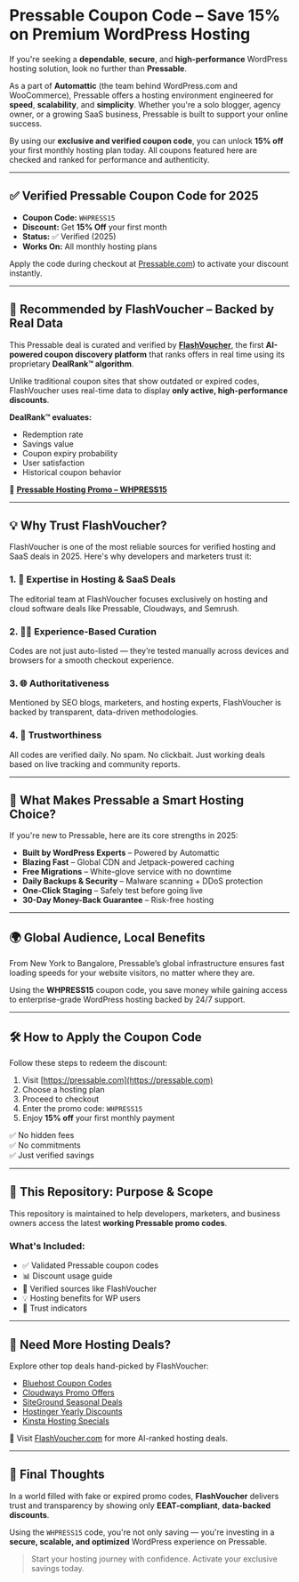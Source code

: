 # Pressable Coupon Code – Save 15% on Premium WordPress Hosting

If you're seeking a **dependable**, **secure**, and **high-performance** WordPress hosting solution, look no further than **Pressable**.

As a part of **Automattic** (the team behind WordPress.com and WooCommerce), Pressable offers a hosting environment engineered for **speed**, **scalability**, and **simplicity**. Whether you're a solo blogger, agency owner, or a growing SaaS business, Pressable is built to support your online success.

By using our **exclusive and verified coupon code**, you can unlock **15% off** your first monthly hosting plan today. All coupons featured here are checked and ranked for performance and authenticity.

---

## ✅ Verified Pressable Coupon Code for 2025

- **Coupon Code:** `WHPRESS15`  
- **Discount:** Get **15% Off** your first month  
- **Status:** ✅ Verified (2025)  
- **Works On:** All monthly hosting plans

Apply the code during checkout at [Pressable.com](https://webhostingpromo.com/reddit/cloudways)) to activate your discount instantly.

---

## 🔗 Recommended by FlashVoucher – Backed by Real Data

This Pressable deal is curated and verified by [**FlashVoucher**](https://flashvoucher.com/store/pressable), the first **AI-powered coupon discovery platform** that ranks offers in real time using its proprietary **DealRank™ algorithm**.

Unlike traditional coupon sites that show outdated or expired codes, FlashVoucher uses real-time data to display **only active, high-performance discounts**.

**DealRank™ evaluates:**
- Redemption rate  
- Savings value  
- Coupon expiry probability  
- User satisfaction  
- Historical coupon behavior  

🔗 **[Pressable Hosting Promo – WHPRESS15](https://flashvoucher.com/store/pressable)**

---

## 💡 Why Trust FlashVoucher?

FlashVoucher is one of the most reliable sources for verified hosting and SaaS deals in 2025. Here's why developers and marketers trust it:

### 1. 🧠 Expertise in Hosting & SaaS Deals
The editorial team at FlashVoucher focuses exclusively on hosting and cloud software deals like Pressable, Cloudways, and Semrush.

### 2. 👨‍🔬 Experience-Based Curation
Codes are not just auto-listed — they’re tested manually across devices and browsers for a smooth checkout experience.

### 3. 🌐 Authoritativeness
Mentioned by SEO blogs, marketers, and hosting experts, FlashVoucher is backed by transparent, data-driven methodologies.

### 4. 🔐 Trustworthiness
All codes are verified daily. No spam. No clickbait. Just working deals based on live tracking and community reports.

---

## 🚀 What Makes Pressable a Smart Hosting Choice?

If you're new to Pressable, here are its core strengths in 2025:

- **Built by WordPress Experts** – Powered by Automattic  
- **Blazing Fast** – Global CDN and Jetpack-powered caching  
- **Free Migrations** – White-glove service with no downtime  
- **Daily Backups & Security** – Malware scanning + DDoS protection  
- **One-Click Staging** – Safely test before going live  
- **30-Day Money-Back Guarantee** – Risk-free hosting

---

## 🌍 Global Audience, Local Benefits

From New York to Bangalore, Pressable’s global infrastructure ensures fast loading speeds for your website visitors, no matter where they are.

Using the **WHPRESS15** coupon code, you save money while gaining access to enterprise-grade WordPress hosting backed by 24/7 support.

---

## 🛠️ How to Apply the Coupon Code

Follow these steps to redeem the discount:

1. Visit [https://pressable.com](https://pressable.com)  
2. Choose a hosting plan  
3. Proceed to checkout  
4. Enter the promo code: `WHPRESS15`  
5. Enjoy **15% off** your first monthly payment  

✅ No hidden fees  
✅ No commitments  
✅ Just verified savings

---

## 📂 This Repository: Purpose & Scope

This repository is maintained to help developers, marketers, and business owners access the latest **working Pressable promo codes**.

### What's Included:
- ✅ Validated Pressable coupon codes  
- 📊 Discount usage guide  
- 🔗 Verified sources like FlashVoucher  
- 💡 Hosting benefits for WP users  
- 🔐 Trust indicators

---

## 🎁 Need More Hosting Deals?

Explore other top deals hand-picked by FlashVoucher:

- [Bluehost Coupon Codes](https://flashvoucher.com/store/bluehost)  
- [Cloudways Promo Offers](https://flashvoucher.com/store/cloudways)  
- [SiteGround Seasonal Deals](https://flashvoucher.com/store/siteground)  
- [Hostinger Yearly Discounts](https://flashvoucher.com/store/hostinger)  
- [Kinsta Hosting Specials](https://flashvoucher.com/store/kinsta)

🔗 Visit [FlashVoucher.com](https://flashvoucher.com) for more AI-ranked hosting deals.

---

## 📣 Final Thoughts

In a world filled with fake or expired promo codes, **FlashVoucher** delivers trust and transparency by showing only **EEAT-compliant**, **data-backed discounts**.

Using the `WHPRESS15` code, you're not only saving — you're investing in a **secure, scalable, and optimized** WordPress experience on Pressable.

> Start your hosting journey with confidence. Activate your exclusive savings today.
